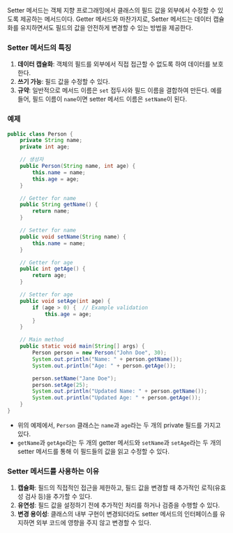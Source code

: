 Setter 메서드는 객체 지향 프로그래밍에서 클래스의 필드 값을 외부에서 수정할 수 있도록 제공하는 메서드이다. Getter 메서드와 마찬가지로, Setter 메서드는 데이터 캡슐화를 유지하면서도 필드의 값을 안전하게 변경할 수 있는 방법을 제공한다.

### Setter 메서드의 특징

1. **데이터 캡슐화**: 객체의 필드를 외부에서 직접 접근할 수 없도록 하여 데이터를 보호한다.
2. **쓰기 가능**: 필드 값을 수정할 수 있다.
3. **규약**: 일반적으로 메서드 이름은 `set` 접두사와 필드 이름을 결합하여 만든다. 예를 들어, 필드 이름이 `name`이면 setter 메서드 이름은 `setName`이 된다.

### 예제
~~~ java
public class Person {
    private String name;
    private int age;

    // 생성자
    public Person(String name, int age) {
        this.name = name;
        this.age = age;
    }

    // Getter for name
    public String getName() {
        return name;
    }

    // Setter for name
    public void setName(String name) {
        this.name = name;
    }

    // Getter for age
    public int getAge() {
        return age;
    }

    // Setter for age
    public void setAge(int age) {
        if (age > 0) {  // Example validation
            this.age = age;
        }
    }

    // Main method 
    public static void main(String[] args) {
        Person person = new Person("John Doe", 30);
        System.out.println("Name: " + person.getName());
        System.out.println("Age: " + person.getAge());

        person.setName("Jane Doe");
        person.setAge(25);
        System.out.println("Updated Name: " + person.getName());
        System.out.println("Updated Age: " + person.getAge());
    }
}
~~~

- 위의 예제에서, `Person` 클래스는 `name`과 `age`라는 두 개의 private 필드를 가지고 있다. 
- `getName`과 `getAge`라는 두 개의 getter 메서드와 `setName`과 `setAge`라는 두 개의 setter 메서드를 통해 이 필드들의 값을 읽고 수정할 수 있다.

### Setter 메서드를 사용하는 이유

1. **캡슐화**: 필드의 직접적인 접근을 제한하고, 필드 값을 변경할 때 추가적인 로직(유효성 검사 등)을 추가할 수 있다.
2. **유연성**: 필드 값을 설정하기 전에 추가적인 처리를 하거나 검증을 수행할 수 있다.
3. **변경 용이성**: 클래스의 내부 구현이 변경되더라도 setter 메서드의 인터페이스를 유지하면 외부 코드에 영향을 주지 않고 변경할 수 있다.